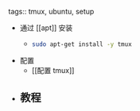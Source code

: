 tags:: tmux, ubuntu, setup

- 通过 [[apt]] 安装
	- ``` bash
	  sudo apt-get install -y tmux
	  ```
- 配置
	- [[配置 tmux]]
- 教程
	-